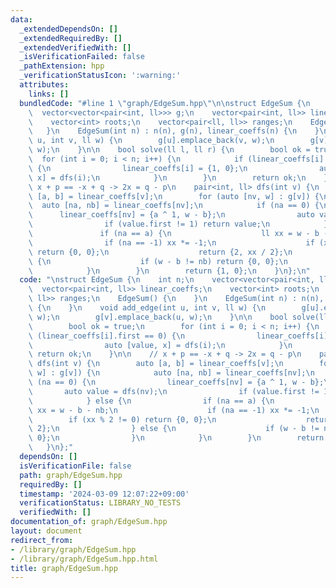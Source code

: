 ```yaml
---
data:
  _extendedDependsOn: []
  _extendedRequiredBy: []
  _extendedVerifiedWith: []
  _isVerificationFailed: false
  _pathExtension: hpp
  _verificationStatusIcon: ':warning:'
  attributes:
    links: []
  bundledCode: "#line 1 \"graph/EdgeSum.hpp\"\n\nstruct EdgeSum {\n    int n;\n  \
    \  vector<vector<pair<int, ll>>> g;\n    vector<pair<int, ll>> linear_coeffs;\n\
    \    vector<int> roots;\n    vector<pair<ll, ll>> ranges;\n    EdgeSum() {\n \
    \   }\n    EdgeSum(int n) : n(n), g(n), linear_coeffs(n) {\n    }\n    void add_edge(int\
    \ u, int v, ll w) {\n        g[u].emplace_back(v, w);\n        g[v].emplace_back(u,\
    \ w);\n    }\n\n    bool solve(ll l, ll r) {\n        bool ok = true;\n      \
    \  for (int i = 0; i < n; i++) {\n            if (linear_coeffs[i].first == 0)\
    \ {\n                linear_coeffs[i] = {1, 0};\n                auto [value,\
    \ x] = dfs(i);\n            }\n        }\n        return ok;\n    }\n\n    //\
    \ x + p == -x + q -> 2x = q - p\n    pair<int, ll> dfs(int v) {\n        auto\
    \ [a, b] = linear_coeffs[v];\n        for (auto [nv, w] : g[v]) {\n          \
    \  auto [na, nb] = linear_coeffs[nv];\n            if (na == 0) {\n          \
    \      linear_coeffs[nv] = {a ^ 1, w - b};\n                auto value = dfs(nv);\n\
    \                if (value.first != 1) return value;\n            } else {\n \
    \               if (na == a) {\n                    ll xx = w - b - nb;\n    \
    \                if (na == -1) xx *= -1;\n                    if (xx % 2 != 0)\
    \ return {0, 0};\n                    return {2, xx / 2};\n                } else\
    \ {\n                    if (w - b != nb) return {0, 0};\n                }\n\
    \            }\n        }\n        return {1, 0};\n    }\n};\n"
  code: "\nstruct EdgeSum {\n    int n;\n    vector<vector<pair<int, ll>>> g;\n  \
    \  vector<pair<int, ll>> linear_coeffs;\n    vector<int> roots;\n    vector<pair<ll,\
    \ ll>> ranges;\n    EdgeSum() {\n    }\n    EdgeSum(int n) : n(n), g(n), linear_coeffs(n)\
    \ {\n    }\n    void add_edge(int u, int v, ll w) {\n        g[u].emplace_back(v,\
    \ w);\n        g[v].emplace_back(u, w);\n    }\n\n    bool solve(ll l, ll r) {\n\
    \        bool ok = true;\n        for (int i = 0; i < n; i++) {\n            if\
    \ (linear_coeffs[i].first == 0) {\n                linear_coeffs[i] = {1, 0};\n\
    \                auto [value, x] = dfs(i);\n            }\n        }\n       \
    \ return ok;\n    }\n\n    // x + p == -x + q -> 2x = q - p\n    pair<int, ll>\
    \ dfs(int v) {\n        auto [a, b] = linear_coeffs[v];\n        for (auto [nv,\
    \ w] : g[v]) {\n            auto [na, nb] = linear_coeffs[nv];\n            if\
    \ (na == 0) {\n                linear_coeffs[nv] = {a ^ 1, w - b};\n         \
    \       auto value = dfs(nv);\n                if (value.first != 1) return value;\n\
    \            } else {\n                if (na == a) {\n                    ll\
    \ xx = w - b - nb;\n                    if (na == -1) xx *= -1;\n            \
    \        if (xx % 2 != 0) return {0, 0};\n                    return {2, xx /\
    \ 2};\n                } else {\n                    if (w - b != nb) return {0,\
    \ 0};\n                }\n            }\n        }\n        return {1, 0};\n \
    \   }\n};"
  dependsOn: []
  isVerificationFile: false
  path: graph/EdgeSum.hpp
  requiredBy: []
  timestamp: '2024-03-09 12:07:22+09:00'
  verificationStatus: LIBRARY_NO_TESTS
  verifiedWith: []
documentation_of: graph/EdgeSum.hpp
layout: document
redirect_from:
- /library/graph/EdgeSum.hpp
- /library/graph/EdgeSum.hpp.html
title: graph/EdgeSum.hpp
---
```

